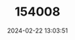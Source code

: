 ---
title: "154008"
category: "Cambarellus shufeldtii"
draft: false
date: 2024-02-22 13:03:51
languages:
  English: ["Cajun Dwarf Crayfish"]
---